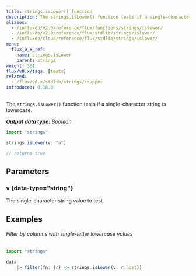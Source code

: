 ```yaml
---
title: strings.isLower() function
description: The strings.isLower() function tests if a single-character string is lowercase.
aliases:
  - /influxdb/v2.0/reference/flux/functions/strings/islower/
  - /influxdb/v2.0/reference/flux/stdlib/strings/islower/
  - /influxdb/cloud/reference/flux/stdlib/strings/islower/
menu:
  flux_0_x_ref:
    name: strings.isLower
    parent: strings
weight: 301
flux/v0.x/tags: [tests]
related:
  - /flux/v0.x/stdlib/strings/isupper
introduced: 0.18.0
---
```


The `strings.isLower()` function tests if a single-character string is lowercase.

_**Output data type:** Boolean_

```js
import "strings"

strings.isLower(v: "a")

// returns true
```

## Parameters

### v {data-type="string"}
The single-character string value to test.

## Examples

###### Filter by columns with single-letter lowercase values
```js
import "strings"

data
    |> filter(fn: (r) => strings.isLower(v: r.host))
```
